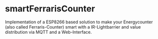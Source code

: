 # smartFerrarisCounter
Implementation of a ESP8266 based solution to make your Energycounter (also called Ferraris-Counter) smart with a IR-Lightbarrier and value distribution via MQTT and a Web-Interface.
